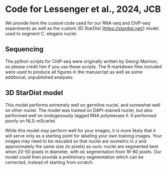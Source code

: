 # Code for Lessenger et al., 2024, JCB

We provide here the custom code used for our RNA-seq and ChIP-seq experiments as well as the custom 3D StarDist (https://stardist.net/) model used to segment C. elegans nuclei.

## Sequencing
The python scripts for ChIP-seq were originally written by Georgi Marinov, so please credit him if you use these scripts. The R markdown files included were used to produce all figures in the manuscript as well as some additional, unpublished analyses.

## 3D StarDist model
This model performs extremely well on germline nuclei, and somewhat well on other nuclei. The model was trained on DAPI-stained nuclei, but also performed well on endogenously tagged RNA polymerase II. It performed poorly on NLS-mScarlet.

While this model may perform well for your images, it is more likely that it will serve only as a starting point for labeling your own training images. Your images may need to be rescaled so that nuclei are isometric in z and approximately the same size (in pixels) as ours: nuclei are segmented best when 20-50 pixels in diameter, with ok segmentation from 16-60 pixels. Our model could then provide a preliminary segmentation which can be corrected, instead of starting from scratch.

